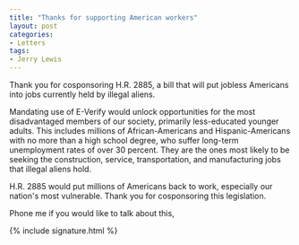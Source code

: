 ```yaml
---
title: "Thanks for supporting American workers"
layout: post
categories:
- Letters
tags:
- Jerry Lewis
---
```


Thank you for cosponsoring H.R. 2885, a bill that will put jobless Americans into jobs currently held by illegal aliens.

Mandating use of E-Verify would unlock opportunities for the most disadvantaged members of our society, primarily less-educated younger adults. This includes millions of African-Americans and Hispanic-Americans with no more than a high school degree, who suffer long-term unemployment rates of over 30 percent. They are the ones most likely to be seeking the construction, service, transportation, and manufacturing jobs that illegal aliens hold.

H.R. 2885 would put millions of Americans back to work, especially our nation's most vulnerable. Thank you for cosponsoring this legislation.

Phone me if you would like to talk about this,

{% include signature.html %}
